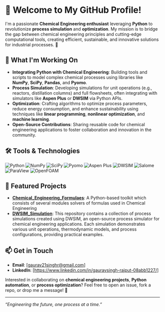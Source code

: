 # 👋 Welcome to My GitHub Profile!

I'm a passionate **Chemical Engineering enthusiast** leveraging **Python** to revolutionize **process simulation** and **optimization**. My mission is to bridge the gap between chemical engineering principles and cutting-edge computational tools, creating efficient, sustainable, and innovative solutions for industrial processes. 🌱

## 🔬 What I'm Working On
- **Integrating Python with Chemical Engineering**: Building tools and scripts to model complex chemical processes using libraries like **NumPy**, **SciPy**, **Pandas**, and **Pyomo**.
- **Process Simulation**: Developing simulations for unit operations (e.g., reactors, distillation columns) and full flowsheets, often integrating with simulators like **Aspen Plus** or **DWSIM** via Python APIs.
- **Optimization**: Crafting algorithms to optimize process parameters, reduce energy consumption, and enhance sustainability using techniques like **linear programming**, **nonlinear optimization**, and **machine learning**.
- **Open-Source Contributions**: Sharing reusable code for chemical engineering applications to foster collaboration and innovation in the community.

## 🛠️ Tools & Technologies
![Python](https://img.shields.io/badge/Python-3776AB?logo=python&logoColor=white)
![NumPy](https://img.shields.io/badge/NumPy-013243?logo=numpy&logoColor=white)
![SciPy](https://img.shields.io/badge/SciPy-8CAAE6?logo=scipy&logoColor=white)
![Pyomo](https://img.shields.io/badge/Pyomo-4B8BBE?logo=python&logoColor=white)
![Aspen Plus](https://img.shields.io/badge/Aspen%20Plus-2E7D32?logo=chemical&logoColor=white)
![DWSIM](https://img.shields.io/badge/DWSIM-FF5722?logo=chemical&logoColor=white)
![Salome](https://img.shields.io/badge/Salome-0288D1?logo=gears&logoColor=white)
![ParaView](https://img.shields.io/badge/ParaView-3C8D2F?logo=visualization&logoColor=white)
![OpenFOAM](https://img.shields.io/badge/OpenFOAM-1E88E5?logo=fluid&logoColor=white)

## 🌟 Featured Projects
- **[Chemical_Engineering_Formulaes](https://github.com/GORO-21/Chemical_Engineering_Formulas)**: A Python-based toolkit which consists of several modules solvers of formulas used in Chemical Engineering
- **[DWSIM_Simulation](https://github.com/GORO-21/DWSIM_Simulation)**: This repository contains a collection of process simulations created using DWSIM, an open-source process simulator for chemical engineering applications. Each simulation demonstrates various unit operations, thermodynamic models, and process configurations, providing practical examples.


## 📫 Get in Touch
- **Email**: [gaurav21singhr@gmail.com]
- **LinkedIn**: [https://www.linkedin.com/in/gauravsingh-rajput-08abb1227/]


Interested in collaborating on **chemical engineering projects**, **Python automation**, or **process optimization**? Feel free to open an issue, fork a repo, or drop me a message! 🚀



---
*“Engineering the future, one process at a time.”*
